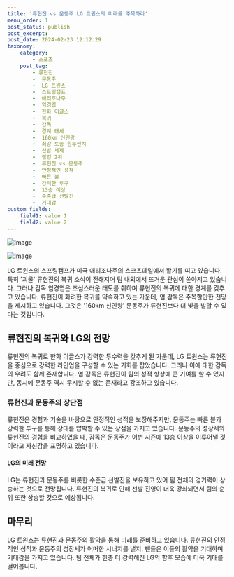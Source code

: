 ```yaml
---
title: '류현진 vs 문동주 LG 트윈스의 미래를 주목하라'
menu_order: 1
post_status: publish
post_excerpt: 
post_date: 2024-02-23 12:12:29
taxonomy:
    category:
        - 스포츠
    post_tag:
        - 류현진
        -  문동주
        -  LG 트윈스
        -  스프링캠프
        -  애리조나주
        -  염경엽
        -  한화 이글스
        -  복귀
        -  감독
        -  경계 태세
        -  160km 신인왕
        -  최강 토종 원투펀치
        -  선발 체제
        -  랭킹 2위
        -  류현진 vs 문동주
        -  안정적인 성적
        -  빠른 볼
        -  강력한 투구
        -  13승 이상
        -  수준급 선발진
        -  기대감
custom_fields:
    field1: value 1
    field2: value 2
---
```


![Image](https://imgnews.pstatic.net/image/076/2024/02/23/2024022301001573800213301_20240223090704983.jpg?type=w647)

![Image](https://imgnews.pstatic.net/image/076/2024/02/23/2024022301001573800213302_20240223090704989.jpg?type=w647)

LG 트윈스의 스프링캠프가 미국 애리조나주의 스코츠데일에서 활기를 띠고 있습니다. 특히 '괴물' 류현진의 복귀 소식이 전해지며 팀 내외에서 뜨거운 관심이 쏟아지고 있습니다. 그러나 감독 염경엽은 조심스러운 태도를 취하며 류현진의 복귀에 대한 경계를 갖추고 있습니다. 류현진이 화려한 복귀를 약속하고 있는 가운데, 염 감독은 주목할만한 전망을 제시하고 있습니다. 그것은 '160km 신인왕' 문동주가 류현진보다 더 빛을 발할 수 있다는 것입니다.
## 류현진의 복귀와 LG의 전망
류현진의 복귀로 한화 이글스가 강력한 투수력을 갖추게 된 가운데, LG 트윈스는 류현진을 중심으로 강력한 라인업을 구성할 수 있는 기회를 잡았습니다. 그러나 이에 대한 감독의 우려도 함께 존재합니다. 염 감독은 류현진이 팀의 성적 향상에 큰 기여를 할 수 있지만, 동시에 문동주 역시 무시할 수 없는 존재라고 강조하고 있습니다.
### 류현진과 문동주의 장단점
류현진은 경험과 기술을 바탕으로 안정적인 성적을 보장해주지만, 문동주는 빠른 볼과 강력한 투구를 통해 상대를 압박할 수 있는 장점을 가지고 있습니다. 문동주의 성장세와 류현진의 경험을 비교하였을 때, 감독은 문동주가 이번 시즌에 13승 이상을 이루어낼 것이라고 자신감을 표명하고 있습니다.
#### LG의 미래 전망
LG는 류현진과 문동주를 비롯한 수준급 선발진을 보유하고 있어 팀 전체의 경기력이 상승하는 것으로 전망됩니다. 류현진의 복귀로 인해 선발 진영이 더욱 강화되면서 팀의 순위 또한 상승할 것으로 예상됩니다.
## 마무리
LG 트윈스는 류현진과 문동주의 활약을 통해 미래를 준비하고 있습니다. 류현진의 안정적인 성적과 문동주의 성장세가 어떠한 시너지를 낼지, 팬들은 이들의 활약을 기대하며 기대감을 가지고 있습니다. 팀 전체가 한층 더 강력해진 LG의 향후 모습에 더욱 기대를 걸어봅니다.
